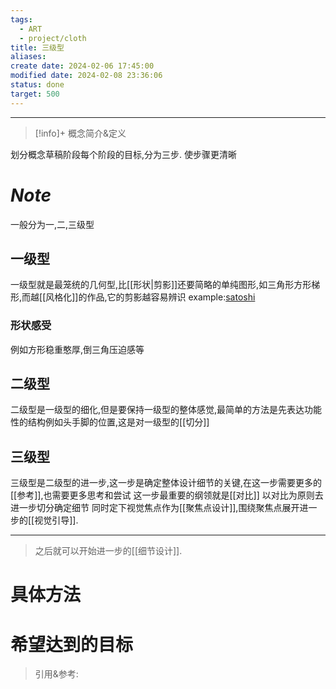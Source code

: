 ```yaml
---
tags:
  - ART
  - project/cloth
title: 三级型
aliases: 
create date: 2024-02-06 17:45:00
modified date: 2024-02-08 23:36:06
status: done
target: 500
---
```



---
> [!info]+ 概念简介&定义
> 
划分概念草稿阶段每个阶段的目标,分为三步.
使步骤更清晰


# ***Note***
一般分为一,二,三级型

## 一级型
一级型就是最笼统的几何型,比[[形状|剪影]]还要简略的单纯图形,如三角形方形梯形,而越[[风格化]]的作品,它的剪影越容易辨识
example:[satoshi](https://www.artstation.com/hiziripro/ "artstation")
### 形状感受
例如方形稳重憨厚,倒三角压迫感等
## 二级型
二级型是一级型的细化,但是要保持一级型的整体感觉,最简单的方法是先表达功能性的结构例如头手脚的位置,这是对一级型的[[切分]] 
## 三级型
三级型是二级型的进一步,这一步是确定整体设计细节的关键,在这一步需要更多的[[参考]],也需要更多思考和尝试
这一步最重要的纲领就是[[对比]]
以对比为原则去进一步切分确定细节
同时定下视觉焦点作为[[聚焦点设计]],围绕聚焦点展开进一步的[[视觉引导]].

---
> 之后就可以开始进一步的[[细节设计]].

# 具体方法


# 希望达到的目标


> 引用&参考:
>[^1]:  

